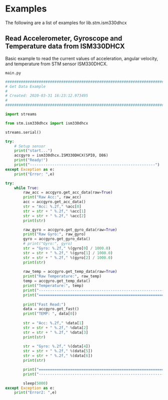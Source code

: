 # Examples

The following are a list of examples for lib.stm.ism330dhcx

## Read Accelerometer, Gyroscope and Temperature data from ISM330DHCX


Basic example to read the current values of acceleration, angular velocity, and temperature from STM sensor ISM330DHCX.


```main.py```

```python
################################################################################
# Get Data Example
#
# Created: 2020-03-31 16:23:12.973495
#
################################################################################

import streams

from stm.ism330dhcx import ism330dhcx

streams.serial()

try:
    # Setup sensor 
    print("start...")
    accgyro = ism330dhcx.ISM330DHCX(SPI0, D86)
    print("Ready!")
    print("--------------------------------------------------------")
except Exception as e:
    print("Error: ",e)

try:
    while True:
        raw_acc = accgyro.get_acc_data(raw=True)
        print("Raw Acc:", raw_acc)
        acc = accgyro.get_acc_data()
        str = "Acc: %.2f," %acc[0]
        str = str + " %.2f," %acc[1]
        str = str + " %.2f," %acc[2]
        print(str)

        raw_gyro = accgyro.get_gyro_data(raw=True)
        print("Raw Gyro:", raw_gyro)
        gyro = accgyro.get_gyro_data()
        # print("Gyro:", gyro)
        str = "Gyro: %.2f," %(gyro[0] / 1000.0)
        str = str + " %.2f," %(gyro[1] / 1000.0)
        str = str + " %.2f," %(gyro[2] / 1000.0)
        print(str)
        
        raw_temp = accgyro.get_temp_data(raw=True)
        print("Raw Temperature:", raw_temp)
        temp = accgyro.get_temp_data()
        print("Temperature:", temp)
        print("--------------------------------------------------------")
        print("========================================================")
        
        print("Fast Read:")
        data = accgyro.get_fast()
        print("TEMP: ", data[0])
        
        str = "Acc: %.2f," %data[1]
        str = str + " %.2f," %data[2]
        str = str + " %.2f," %data[3]
        print(str)
        
        str = "Gyro: %.2f," %(data[4])
        str = str + " %.2f," %(data[5])
        str = str + " %.2f," %(data[6])
        print(str)

        print("========================================================")
        print("--------------------------------------------------------")

        sleep(5000)
except Exception as e:
    print("Error2: ",e)
```
